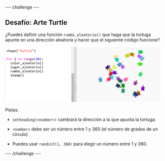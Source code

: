 \--- challenge \---

## Desafío: Arte Turtle

¿Puedes definir una función `rumbo_aleatorio()` que haga que la tortuga apunte en una dirección aleatoria y hacer que el siguiente código funcione?

![captura de pantalla](images/modern-turtle-art.png)

Pistas:

- `setheading(<number>)` cambiará la dirección a la que apunta la tortuga.

- `<number>` debe ser un número entre 1 y 360 (el número de grados de un círculo)

- Puedes usar `randint(1, 360)` para elegir un número entre 1 y 360.

\--- /challenge \---